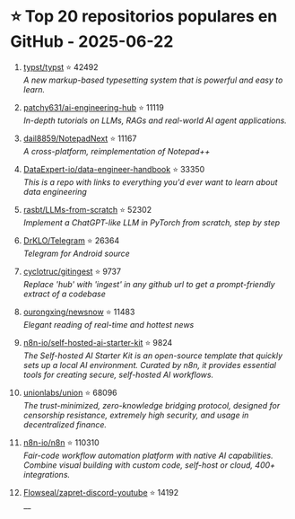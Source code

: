 # ⭐ Top 20 repositorios populares en GitHub - 2025-06-22

1. [typst/typst](https://github.com/typst/typst) ⭐ 42492  
   _A new markup-based typesetting system that is powerful and easy to learn._

2. [patchy631/ai-engineering-hub](https://github.com/patchy631/ai-engineering-hub) ⭐ 11119  
   _In-depth tutorials on LLMs, RAGs and real-world AI agent applications._

3. [dail8859/NotepadNext](https://github.com/dail8859/NotepadNext) ⭐ 11167  
   _A cross-platform, reimplementation of Notepad++_

4. [DataExpert-io/data-engineer-handbook](https://github.com/DataExpert-io/data-engineer-handbook) ⭐ 33350  
   _This is a repo with links to everything you'd ever want to learn about data engineering_

5. [rasbt/LLMs-from-scratch](https://github.com/rasbt/LLMs-from-scratch) ⭐ 52302  
   _Implement a ChatGPT-like LLM in PyTorch from scratch, step by step_

6. [DrKLO/Telegram](https://github.com/DrKLO/Telegram) ⭐ 26364  
   _Telegram for Android source_

7. [cyclotruc/gitingest](https://github.com/cyclotruc/gitingest) ⭐ 9737  
   _Replace 'hub' with 'ingest' in any github url to get a prompt-friendly extract of a codebase_

8. [ourongxing/newsnow](https://github.com/ourongxing/newsnow) ⭐ 11483  
   _Elegant reading of real-time and hottest news_

9. [n8n-io/self-hosted-ai-starter-kit](https://github.com/n8n-io/self-hosted-ai-starter-kit) ⭐ 9824  
   _The Self-hosted AI Starter Kit is an open-source template that quickly sets up a local AI environment. Curated by n8n, it provides essential tools for creating secure, self-hosted AI workflows._

10. [unionlabs/union](https://github.com/unionlabs/union) ⭐ 68096  
   _The trust-minimized, zero-knowledge bridging protocol, designed for censorship resistance, extremely high security, and usage in decentralized finance._

11. [n8n-io/n8n](https://github.com/n8n-io/n8n) ⭐ 110310  
   _Fair-code workflow automation platform with native AI capabilities. Combine visual building with custom code, self-host or cloud, 400+ integrations._

12. [Flowseal/zapret-discord-youtube](https://github.com/Flowseal/zapret-discord-youtube) ⭐ 14192  
   __


<!-- Última actualización: 2025-06-22T08:05:19.615434 UTC -->